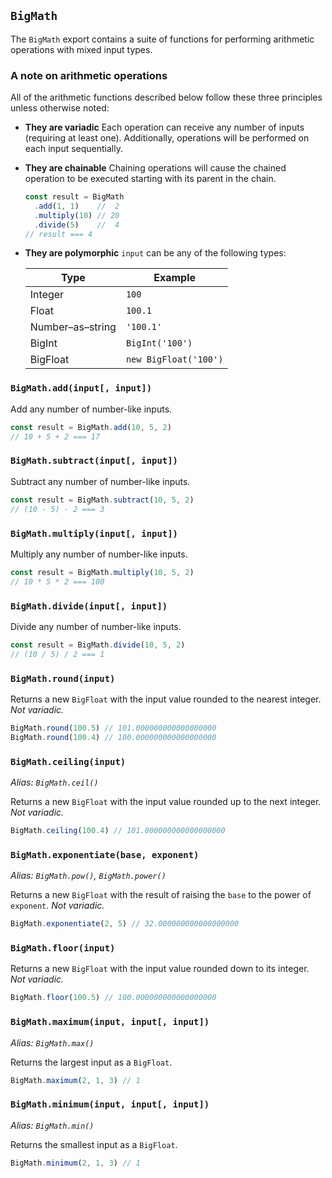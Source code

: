 ## `BigMath`

The `BigMath` export contains a suite of functions for performing arithmetic operations with mixed input types.





### A note on arithmetic operations

All of the arithmetic functions described below follow these three principles unless otherwise noted:

* **They are variadic**
    Each operation can receive any number of inputs (requiring at least one). Additionally, operations will be performed on each input sequentially.

* **They are chainable**
    Chaining operations will cause the chained operation to be executed starting with its parent in the chain.

    ```javascript
    const result = BigMath
      .add(1, 1)    //  2
      .multiply(10) // 20
      .divide(5)    //  4
    // result === 4
    ```

* **They are polymorphic**
    `input` can be any of the following types:

    | Type              | Example               |
    | ----------------- | --------------------- |
    | Integer           | `100`                 |
    | Float             | `100.1`               |
    | Number–as–string  | `'100.1'`             |
    | BigInt            | `BigInt('100')`       |
    | BigFloat          | `new BigFloat('100')` |





### `BigMath.add(input[, input])`

Add any number of number-like inputs.

```javascript
const result = BigMath.add(10, 5, 2)
// 10 + 5 + 2 === 17
```





### `BigMath.subtract(input[, input])`

Subtract any number of number-like inputs.

```javascript
const result = BigMath.subtract(10, 5, 2)
// (10 - 5) - 2 === 3
```





### `BigMath.multiply(input[, input])`

Multiply any number of number-like inputs.

```javascript
const result = BigMath.multiply(10, 5, 2)
// 10 * 5 * 2 === 100
```





### `BigMath.divide(input[, input])`

Divide any number of number-like inputs.

```javascript
const result = BigMath.divide(10, 5, 2)
// (10 / 5) / 2 === 1
```





### `BigMath.round(input)`

Returns a new `BigFloat` with the input value rounded to the nearest integer. _Not variadic._

```javascript
BigMath.round(100.5) // 101.000000000000000000
BigMath.round(100.4) // 100.000000000000000000
```





### `BigMath.ceiling(input)`
_Alias: `BigMath.ceil()`_

Returns a new `BigFloat` with the input value rounded up to the next integer. _Not variadic._

```javascript
BigMath.ceiling(100.4) // 101.000000000000000000
```





### `BigMath.exponentiate(base, exponent)`
_Alias: `BigMath.pow()`, `BigMath.power()`_

Returns a new `BigFloat` with the result of raising the `base` to the power of `exponent`. _Not variadic._

```javascript
BigMath.exponentiate(2, 5) // 32.000000000000000000
```





### `BigMath.floor(input)`

Returns a new `BigFloat` with the input value rounded down to its integer. _Not variadic._

```javascript
BigMath.floor(100.5) // 100.000000000000000000
```





### `BigMath.maximum(input, input[, input])`
_Alias: `BigMath.max()`_

Returns the largest input as a `BigFloat`.

```javascript
BigMath.maximum(2, 1, 3) // 1
```





### `BigMath.minimum(input, input[, input])`
_Alias: `BigMath.min()`_

Returns the smallest input as a `BigFloat`.

```javascript
BigMath.minimum(2, 1, 3) // 1
```
